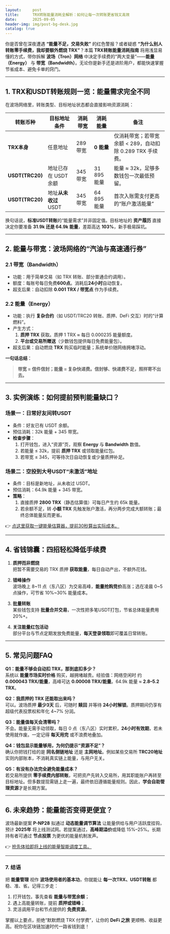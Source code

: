 ```yaml
---
layout:     post
title:      TRX转账能量消耗全解析：如何让每一次转账更省钱又高效
date:       2025-09-05
header-img: img/post-bg-desk.jpg
catalog: true
---
```


你是否曾在深夜遭遇 **“能量不足，交易失败”** 的红色警报？或者疑惑 **“为什么别人转账零手续费，我却要额外燃烧 TRX”**？本篇 **TRX转账能量消耗指南** 将用浅显易懂的方式，带你拆解 **波场（Tron）网络** 中决定手续费的“两大变量”——**能量（Energy）** 与 **带宽（Bandwidth）**。无论你是新手还是进阶用户，都能快速掌握节省成本、避免卡单的窍门。

---

## 1. TRX和USDT转账规则一览：能量需求完全不同

在波场网络里，转账类型、目标地址状态都会直接影响资源消耗：

| 转账币种 | 目标地址条件 | 消耗带宽 | 消耗能量 | 备注 |
|---|---|---|---|---|
| **TRX本身** | 任意地址 | 289 带宽 | **0 能量** | 仅消耗带宽；若带宽余额 < 289，自动扣除 0.289 TRX 手续费。 |
| **USDT(TRC20)** | 地址已存在 USDT 余额 | 345 带宽 | 31 895 能量 | 能量 ≈ 32k，足够多数钱包一次最低预留。 |
| **USDT(TRC20)** | 地址**从未收过** USDT | 345 带宽 | 64 895 能量 | 首次入账需支付更高的“账户激活能量” |

换句话说，**标准USDT转账**的“能量需求”并非固定值。目标地址的 **资产履历** 直接决定你要准备 **31.9k 还是 64.9k 能量**，差距高达 **103%**，新手极易踩坑。

---

## 2. 能量与带宽：波场网络的“汽油与高速通行券”

### 2.1 带宽（Bandwidth）
- 功能：用于简单交易（如 TRX 转账、部分普通合约调用）。
- 额度：每账号每日免费**600点**。消耗后**24小时**自动恢复。
- 超支后果：自动扣除 **0.001 TRX / 带宽点** 作为手续费。

### 2.2 能量（Energy）
- 功能：执行 **复杂合约**（如 USDT/TRC20 转账、质押、DeFi 交互）时的“计算燃料”。
- 产生方式：
  1. **质押 TRX** 获取。质押 1 TRX ≈ 每日 0.000235 能量额度。
  2. **平台或交易所赠送**（少数钱包提供每日免费能量包）。
- 超支后果：自动燃烧 **TRX** 购买临时能量；系统单价随网络拥堵浮动。

**一句话总结**：
> **带宽 = 信件信封；能量 = 复杂快递费。信封够、快递费不足，照样寄不出去。**

---

## 3. 实例演练：如何提前预判能量缺口？

### 场景一：日常好友间转USDT
- 条件：好友已有 USDT 余额。
- 预估消耗：32k 能量 + 345 带宽。
- **检查步骤**：
  1. 打开钱包，进入“资源”页，观察 **Energy** 与 **Bandwidth** 数值。
  2. 若能量 ≤ 32k，提前 **质押 TRX** 或领取能量红包。
  3. 若带宽 ≤ 345，可等待次日自动恢复或少量质押补足。

### 场景二：空投到大号USDT“未激活”地址
- 条件：目标是新地址，从未收过 USDT。
- 预估消耗：64.9k 能量 + 345 带宽。
- **策略**：
  1. 直接质押 **2800 TRX**（静态估算值）可每日产生约 65k 能量。
  2. 若余额不足，转 **小额 TRX** 先触发账户激活，再分两步完成大额转账；最终总体能量反而更省。

👉 [点这里获取一键能量估算器，提前30秒算出实际成本。](https://okxdog.com/)

---

## 4. 省钱锦囊：四招轻松降低手续费

1. **质押而非燃烧**  
   把暂不需要交易的 TRX 质押 **获取能量**，每日自动产出，不额外花钱。

2. **错峰操作**  
   波场晚上 8~11 点（东八区）为交易高峰，**能量抢购竞价**高涨；选在凌晨 0~5 点操作，可节省 10%~30% 能量成本。

3. **批量转账**  
   某些钱包支持 **批量合并交易**，一次性把多笔USDT打包，节省总体能量费用 20%+。

4. **关注能量红包活动**  
   部分平台与节点定期发放免费能量，**每天登录领取**即可覆盖日常转账。

---

## 5. 常见问题FAQ

**Q1：能量不够会自动扣 TRX，那到底扣多少？**  
系统以 **能量市场实时价格** 购买，越拥堵越贵。经验值：网络空闲时 约 **0.000043 TRX/能量**，高峰可达 **0.00008 TRX/能量**。64.9k 能量 ≈ **2.8–5.2 TRX**。

**Q2：我质押的 TRX 还能取出来吗？**  
可以。波场质押 **最少3天** 后，可随时 **赎回** 并等待 **24小时解锁**。质押期间仍享有超级代表投票权和年化 4~7% 分润。

**Q3：能量值每天会清零吗？**  
不会。能量无需手动领取，每日 0 点（东八区）实时累积，**24小时有效期**，若未使用就作废。一定记得 **每天用完** 或不浪费地叠加。

**Q4：钱包显示能量够用，为何仍提示“资源不足”？**  
确认你把钱打给的是 **同名侧链地址** 还是 **主网地址**。例如某些交易所 **TRC20地址** 实则内部账本，不消耗真实链上能量，与用户无关。

**Q5：有没有办法完全避免能量成本？**  
若交易所提供 **零手续费内部转账**，可把资产先转入交易所，用其职能账户再转至目标地址。但多数提现需链上走一遍，最终依旧遵循能量规则。因此，**学会自助管理资源**才是长期方案。

---

## 6. 未来趋势：能量能否变得更便宜？

波场最新提案 **P-NP28** 拟通过 **动态能量调节算法** 让能量供给与用户活跃度挂钩，预计 **2025年** 将上线测试网。若提案通过，**高峰期溢价**或降低 15%–25%。长期持有者可通过 **节点投票** 为更优的能量机制发声。

👉 [抢先体验即将上线的能量智能调度工具。](https://okxdog.com/)

---

### 7. 结语

把 **能量管理** 视作 **波场使用者的基本功**，你就能让 **每一次TRX、USDT转账** 都稳、准、省。记得三步走：

1. 打开钱包，事先查看 **能量与带宽余额**；
2. 遇上高能量转账，提前 **质押或错峰**；
3. 灵活调用平台和节点提供的 **免费资源**。

掌握以上要点，拒绝“默默燃烧 TRX 付学费”，让你的 **DeFi 之旅** 更顺畅、收益更高。祝你在区块链加速时代一路省钱到底！